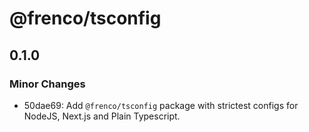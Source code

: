 # @frenco/tsconfig

## 0.1.0

### Minor Changes

- 50dae69: Add `@frenco/tsconfig` package with strictest configs for NodeJS, Next.js and Plain Typescript.
